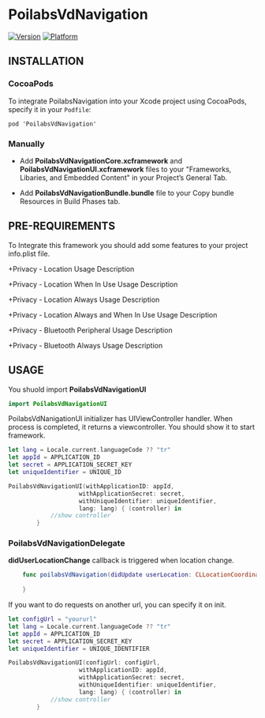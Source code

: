 # PoilabsVdNavigation
[![Version](https://img.shields.io/cocoapods/v/PoilabsVdNavigation.svg?style=flat)](https://cocoapods.org/pods/PoilabsVdNavigation)
[![Platform](https://img.shields.io/cocoapods/p/PoilabsVdNavigation.svg?style=flat)](https://cocoapods.org/pods/PoilabsVdNavigation)

## INSTALLATION

### CocoaPods

To integrate PoilabsNavigation into your Xcode project using CocoaPods, specify it in your `Podfile`:

``` curl
pod 'PoilabsVdNavigation'
```
	
### Manually

* Add **PoilabsVdNavigationCore.xcframework** and **PoilabsVdNavigationUI.xcframework** files to your "Frameworks, Libaries, and Embedded Content" in your Project’s General Tab.

* Add **PoilabsVdNavigationBundle.bundle** file to your Copy bundle Resources in Build Phases tab.


## PRE-REQUIREMENTS

To Integrate this framework you should add some features to your project info.plist file.

+Privacy - Location Usage Description

+Privacy - Location When In Use Usage Description

+Privacy - Location Always Usage Description

+Privacy - Location Always and When In Use Usage Description

+Privacy - Bluetooth Peripheral Usage Description

+Privacy - Bluetooth Always Usage Description

## USAGE

You shuold import **PoilabsVdNavigationUI**

``` Swift
import PoilabsVdNavigationUI
```

PoilabsVdNanigationUI initializer has UIViewController handler. When process is completed, it returns a viewcontroller. You should show it to start framework.


``` Swift
let lang = Locale.current.languageCode ?? "tr"
let appId = APPLICATION_ID
let secret = APPLICATION_SECRET_KEY
let uniqueIdentifier = UNIQUE_ID

PoilabsVdNavigationUI(withApplicationID: appId, 
					withApplicationSecret: secret, 
					withUniqueIdentifier: uniqueIdentifier, 
					lang: lang) { (controller) in
            //show controller
        }
```


### PoilabsVdNavigationDelegate

**didUserLocationChange** callback is triggered when location change.

```swift
    func poilabsVdNavigation(didUpdate userLocation: CLLocationCoordinate2D) {
    
    }
```

If you want to do requests on another url, you can specify it on init.



``` Swift
let configUrl = "yoururl"
let lang = Locale.current.languageCode ?? "tr"
let appId = APPLICATION_ID
let secret = APPLICATION_SECRET_KEY
let uniqueIdentifier = UNIQUE_IDENTIFIER

PoilabsVdNavigationUI(configUrl: configUrl, 
					withApplicationID: appId, 
					withApplicationSecret: secret, 
					withUniqueIdentifier: uniqueIdentifier, 
					lang: lang) { (controller) in
            //show controller
        }
```


